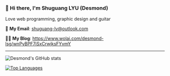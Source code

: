 
<!--
**shuguang-lv/shuguang-lv** is a ✨ _special_ ✨ repository because its `README.md` (this file) appears on your GitHub profile.

Here are some ideas to get you started:

- 🔭 I’m currently working on ...
- 🌱 I’m currently learning ...
- 👯 I’m looking to collaborate on ...
- 🤔 I’m looking for help with ...
- 💬 Ask me about ...
- 📫 How to reach me: ...
- 😄 Pronouns: ...
- ⚡ Fun fact: ...
-->

### 👋 Hi there, I'm Shuguang LYU (Desmond)

Love web programming, graphic design and guitar

:email: **My Email**: [shuguang-lv@outlook.com](mailto://shuguang-lv@outlook.com)

:man_technologist: **My Blog**: https://www.wolai.com/desmond-lsg/wnPyBPF7iSxCrwjksFYvmY

---

![Desmond's GitHub stats](https://github-readme-stats.vercel.app/api?username=shuguang-lv&count_private=true&show_icons=true&theme=dark)

[![Top Languages](https://github-readme-stats.vercel.app/api/top-langs/?username=shuguang-lv&layout=compact&theme=dark)](https://github.com/shuguang-lv/github-readme-stats)
